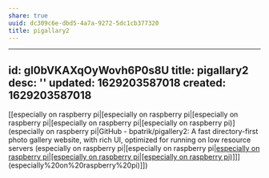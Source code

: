```yaml
---
share: true
uuid: dc309c6e-dbd5-4a7a-9272-5dc1cb377320
title: pigallary2
---
```

---
id: gI0bVKAXqOyWovh6P0s8U
title: pigallary2
desc: ''
updated: 1629203587018
created: 1629203587018
---

[[especially on raspberry pi|[especially on raspberry pi|[especially on raspberry pi|[especially on raspberry pi|[especially on raspberry pi)](especially on raspberry pi|GitHub - bpatrik/pigallery2: A fast directory-first photo gallery website, with rich UI, optimized for running on low resource servers (especially on raspberry pi|[especially on raspberry pi|[especially on raspberry pi|[especially on raspberry pi|[especially on raspberry pi)]]](especially%20on%20raspberry%20pi)](especially%20on%20raspberry%20pi)]])